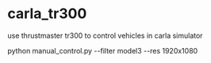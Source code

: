 # carla_tr300
use thrustmaster tr300 to control vehicles in carla simulator

python manual_control.py --filter model3 --res 1920x1080 
